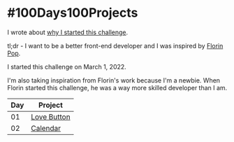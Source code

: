 # #100Days100Projects

I wrote about [why I started this challenge](https://maupanelo.com/posts/im-committing-to-a-new-challenge-starting-today/).

tl;dr - I want to be a better front-end developer and I was inspired by [Florin Pop](https://www.florin-pop.com/blog/2019/09/100-days-100-projects/).

I started this challenge on March 1, 2022. 

I'm also taking inspiration from Florin's work because I'm a newbie. When Florin started this challenge, he was a way more skilled developer than I am.

| Day | Project |
|-----|---------|
| 01  | [Love Button](https://codepen.io/maupanelo/pen/vYWQVYv) |
| 02  | [Calendar](https://codepen.io/maupanelo/pen/QWOzdjq)    |
